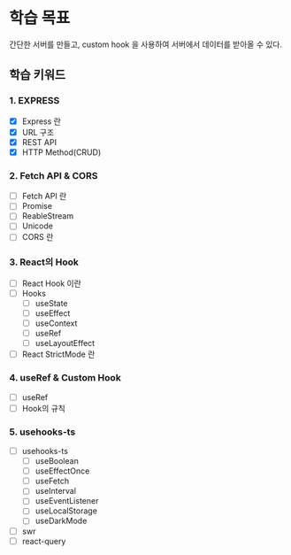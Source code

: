 # 학습 목표

간단한 서버를 만들고, custom hook 을 사용하여 서버에서 데이터를 받아올 수 있다.

## 학습 키워드

### 1. EXPRESS

- [x] Express 란
- [x] URL 구조
- [x] REST API
- [x] HTTP Method(CRUD)

### 2. Fetch API & CORS

- [ ] Fetch API 란
- [ ] Promise
- [ ] ReableStream
- [ ] Unicode
- [ ] CORS 란

### 3. React의 Hook

- [ ] React Hook 이란
- [ ] Hooks
  - [ ] useState
  - [ ] useEffect
  - [ ] useContext
  - [ ] useRef
  - [ ] useLayoutEffect
- [ ] React StrictMode 란

### 4. useRef & Custom Hook

- [ ] useRef
- [ ] Hook의 규칙

### 5. usehooks-ts

- [ ] usehooks-ts
  - [ ] useBoolean
  - [ ] useEffectOnce
  - [ ] useFetch
  - [ ] useInterval
  - [ ] useEventListener
  - [ ] useLocalStorage
  - [ ] useDarkMode
- [ ] swr
- [ ] react-query
